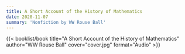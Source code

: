 ```yaml
---
title: A Short Account of the History of Mathematics
date: 2020-11-07
summary: 'Nonfiction by WW Rouse Ball'
---
```


{{< booklist/book
title="A Short Account of the History of Mathematics"
author="WW Rouse Ball"
cover="cover.jpg"
format="Audio" >}}
